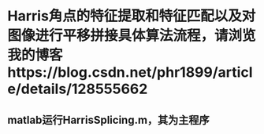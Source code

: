 # Harris角点的特征提取和特征匹配以及对图像进行平移拼接具体算法流程，请浏览我的博客https://blog.csdn.net/phr1899/article/details/128555662
## matlab运行HarrisSplicing.m，其为主程序
